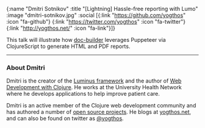 {:name  "Dmitri Sotnikov"
 :title "[Lightning] Hassle-free reporting with Lumo"
 :image "dmitri-sotnikov.jpg"
 :social [{:link "https://github.com/yogthos" :icon "fa-github"}
 		  {:link "https://twitter.com/yogthos" :icon "fa-twitter"}
 		  {:link "http://yogthos.net/" :icon "fa-link"}]}

This talk will illustrate how [doc-builder](https://github.com/yogthos/doc-builder/) leverages Puppeteer via ClojureScript to generate HTML and PDF reports.

---

### About Dmitri

Dmitri is the creator of the [Luminus framework](http://www.luminusweb.net/) and the author of [Web Development with Clojure](https://www.amazon.com/gp/product/1680500821). He works at the University Health Network where he develops applications to help improve patient care.

Dmitri is an active member of the Clojure web development community and has authored a number of [open source projects](https://github.com/yogthos). He blogs at [yogthos.net](http://yogthos.net/), and can also be found on twitter as [@yogthos](https://twitter.com/yogthos).
